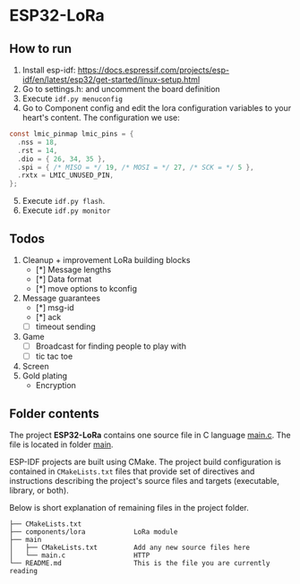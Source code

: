 # ESP32-LoRa

## How to run
1. Install esp-idf: https://docs.espressif.com/projects/esp-idf/en/latest/esp32/get-started/linux-setup.html
2. Go to settings.h: and uncomment the board definition
3. Execute ```idf.py menuconfig```
4. Go to Component config and edit the lora configuration variables to your heart's content. The configuration we use:
```c
const lmic_pinmap lmic_pins = {
  .nss = 18,
  .rst = 14,
  .dio = { 26, 34, 35 },
  .spi = { /* MISO = */ 19, /* MOSI = */ 27, /* SCK = */ 5 },
  .rxtx = LMIC_UNUSED_PIN,
};
```
5. Execute ```idf.py flash```.
6. Execute ```idf.py monitor```

## Todos
1. Cleanup + improvement LoRa building blocks
    - [*] Message lengths
    - [*] Data format
    - [*] move options to kconfig
2. Message guarantees
    - [*] msg-id
    - [*] ack
    - [ ] timeout sending
3. Game
    - [ ] Broadcast for finding people to play with
    - [ ] tic tac toe
4. Screen
5. Gold plating
    - Encryption

## Folder contents

The project **ESP32-LoRa** contains one source file in C language [main.c](main/main.c). The file is located in folder [main](main).

ESP-IDF projects are built using CMake. The project build configuration is contained in `CMakeLists.txt`
files that provide set of directives and instructions describing the project's source files and targets
(executable, library, or both). 

Below is short explanation of remaining files in the project folder.

```
├── CMakeLists.txt
├── components/lora            LoRa module
├── main
│   ├── CMakeLists.txt         Add any new source files here
│   └── main.c                 HTTP 
└── README.md                  This is the file you are currently reading
```
